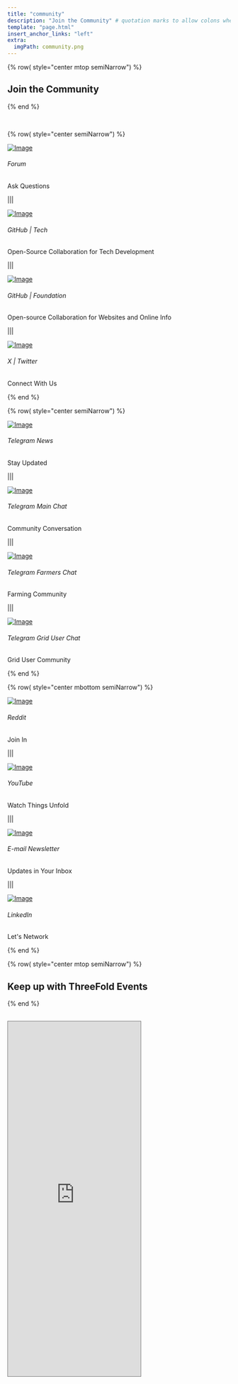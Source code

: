 ```yaml
---
title: "community"
description: "Join the Community" # quotation marks to allow colons where used
template: "page.html"
insert_anchor_links: "left"
extra:
  imgPath: community.png
---
```


<!-- section 1 (header) -->

<div class="container mx-auto">


{% row( style="center mtop semiNarrow") %}


<h2 class="text-balance font-normal tracking-tight text-white lg:text-6xl text-3xl fade-in visible">Join the Community</h2>

{% end %}


<br>

{% row( style="center semiNarrow") %}

<div class="myscale text-white">

[![Image](discourse_dark.png#social)](https://forum.threefold.io/)

</div>


<h6 class="text-white mt-4 font-semibold">Forum</h6>

<p class="text-base text-white  leading-snug">Ask Questions<p>

|||

<div class="myscale">

[![Image](github_dark.png#social)](https://github.com/threefoldfoundation)

</div>

<h6 class="text-white mt-4 font-semibold">GitHub | Tech</h6>

<p class="text-base text-white  leading-snug">Open-Source Collaboration for Tech Development<p>

|||

<div class="myscale">

[![Image](github_dark.png#social)](https://github.com/threefoldtech)

</div>

<h6 class="text-white mt-4 font-semibold">GitHub | Foundation</h6>

<p class="text-base text-white  leading-snug">Open-source Collaboration for Websites and Online Info<p>

|||

<div class="myscale">

[![Image](twitter.png#social)](https://x.com/threefold_io)

</div>

<h6 class="text-white mt-4 font-semibold">X | Twitter</h6>

<p class="text-base text-white  leading-snug">Connect With Us<p>

{% end %}

{% row( style="center semiNarrow") %}

<div class="myscale">

[![Image](telegram.png#social)](https://t.me/threefoldnews)

</div>

<h6 class="text-white mt-4 font-semibold">Telegram News</h6>

<p class="text-base text-white  leading-snug">Stay Updated<p>

|||

<div class="myscale">

[![Image](telegram.png#social)](https://t.me/threefold)

</div>

<h6 class="text-white mt-4 font-semibold">Telegram Main Chat</h6>

<p class="text-base text-white  leading-snug">Community Conversation<p>

|||

<div class="myscale">

[![Image](telegram.png#social)](https://t.me/threefoldfarmers)

</div>

<h6 class="text-white mt-4 font-semibold">Telegram Farmers Chat</h6>

<p class="text-base text-white  leading-snug">Farming Community<p>

|||

<div class="myscale">

[![Image](telegram.png#social)](https://t.me/threefoldtesting)

</div>

<h6 class="text-white mt-4 font-semibold">Telegram Grid User Chat</h6>

<p class="text-base text-white  leading-snug">Grid User Community<p>

{% end %}



{% row( style="center mbottom semiNarrow") %}

<div class="myscale">

[![Image](reddit_dark.png#social)](https://www.reddit.com/r/threefold/)

</div>

<h6 class="text-white mt-4 font-semibold">Reddit</h6>

<p class="text-base text-white  leading-snug">Join In<p>

|||

<div class="myscale">

[![Image](youtube.png#social)](https://www.youtube.com/@ThreeFoldFoundation)

</div>

<h6 class="text-white mt-4 font-semibold">YouTube</h6>

<p class="text-base text-white  leading-snug">Watch Things Unfold<p>

|||

<div class="myscale">

<a target="_self" href="javascript:;" onclick="ml_account('webforms', '3562741', 'n7q9l7', 'show')">

![Image](mail_dark.png#social)

</a>

</div>

<h6 class="text-white mt-4 font-semibold">E-mail Newsletter</h6>

<p class="text-base text-white  leading-snug">Updates in Your Inbox<p>


|||

<div class="myscale">

[![Image](linkedin_dark.png#social)](https://www.linkedin.com/company/threefold-io/)

</div>

<h6 class="text-white mt-4 font-semibold">LinkedIn</h6>

<p class="text-base text-white  leading-snug">Let's Network<p>

{% end %}


{% row( style="center mtop semiNarrow") %}


<h2 class="fade-in text-balance text-4xl font-normal tracking-tight text-white sm:text-5xl">Keep up with ThreeFold Events</h2>

{% end %}

<br>

<iframe class="mx-auto w-full" src="https://calendar.google.com/calendar/embed?height=600&wkst=2&ctz=Europe%2FBrussels&bgcolor=%23ffffff&title&showTitle=0&showPrint=0&showCalendars=0&src=Y185OGMwNTEwZDVlMmMzMGY1MGM1NTNmZmUxZDNiOTRjMTliMzRmNTNiNDhhNzY3NjdkNDEyNTU3ZjVhYzc1ODAyQGdyb3VwLmNhbGVuZGFyLmdvb2dsZS5jb20&color=%2333B679" style="border:solid 1px #777"  frameborder="0" height="800px"></iframe>


</div>


<style>

@keyframes fadeIn {
  0% {
    opacity: 0;
  }
  100% {
    opacity: 1;
  }
}


.myscale{
  transition: transform .5s; 
}

.myscale:hover{
  transform: scale(1.2); 
}
  </style>